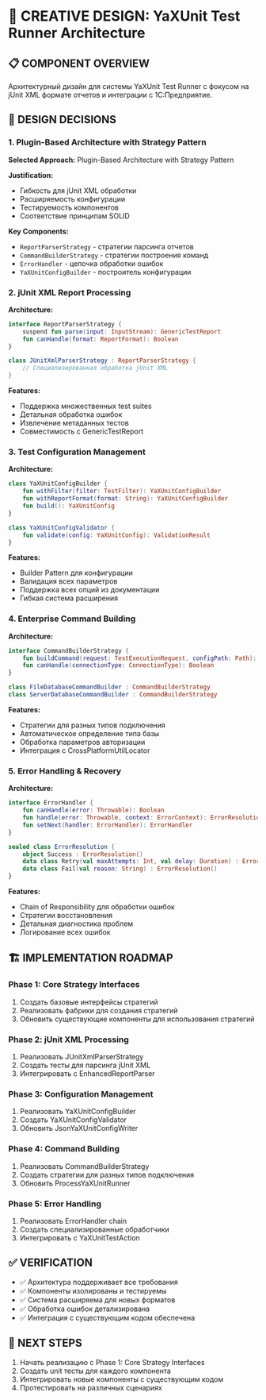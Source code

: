 # 🎨 CREATIVE DESIGN: YaXUnit Test Runner Architecture

## 📋 COMPONENT OVERVIEW
Архитектурный дизайн для системы YaXUnit Test Runner с фокусом на jUnit XML формате отчетов и интеграции с 1С:Предприятие.

## 🎯 DESIGN DECISIONS

### 1. Plugin-Based Architecture with Strategy Pattern

**Selected Approach:** Plugin-Based Architecture with Strategy Pattern

**Justification:**
- Гибкость для jUnit XML обработки
- Расширяемость конфигурации
- Тестируемость компонентов
- Соответствие принципам SOLID

**Key Components:**
- `ReportParserStrategy` - стратегии парсинга отчетов
- `CommandBuilderStrategy` - стратегии построения команд
- `ErrorHandler` - цепочка обработки ошибок
- `YaXUnitConfigBuilder` - построитель конфигурации

### 2. jUnit XML Report Processing

**Architecture:**
```kotlin
interface ReportParserStrategy {
    suspend fun parse(input: InputStream): GenericTestReport
    fun canHandle(format: ReportFormat): Boolean
}

class JUnitXmlParserStrategy : ReportParserStrategy {
    // Специализированная обработка jUnit XML
}
```

**Features:**
- Поддержка множественных test suites
- Детальная обработка ошибок
- Извлечение метаданных тестов
- Совместимость с GenericTestReport

### 3. Test Configuration Management

**Architecture:**
```kotlin
class YaXUnitConfigBuilder {
    fun withFilter(filter: TestFilter): YaXUnitConfigBuilder
    fun withReportFormat(format: String): YaXUnitConfigBuilder
    fun build(): YaXUnitConfig
}

class YaXUnitConfigValidator {
    fun validate(config: YaXUnitConfig): ValidationResult
}
```

**Features:**
- Builder Pattern для конфигурации
- Валидация всех параметров
- Поддержка всех опций из документации
- Гибкая система расширения

### 4. Enterprise Command Building

**Architecture:**
```kotlin
interface CommandBuilderStrategy {
    fun buildCommand(request: TestExecutionRequest, configPath: Path): List<String>
    fun canHandle(connectionType: ConnectionType): Boolean
}

class FileDatabaseCommandBuilder : CommandBuilderStrategy
class ServerDatabaseCommandBuilder : CommandBuilderStrategy
```

**Features:**
- Стратегии для разных типов подключения
- Автоматическое определение типа базы
- Обработка параметров авторизации
- Интеграция с CrossPlatformUtilLocator

### 5. Error Handling & Recovery

**Architecture:**
```kotlin
interface ErrorHandler {
    fun canHandle(error: Throwable): Boolean
    fun handle(error: Throwable, context: ErrorContext): ErrorResolution
    fun setNext(handler: ErrorHandler): ErrorHandler
}

sealed class ErrorResolution {
    object Success : ErrorResolution()
    data class Retry(val maxAttempts: Int, val delay: Duration) : ErrorResolution()
    data class Fail(val reason: String) : ErrorResolution()
}
```

**Features:**
- Chain of Responsibility для обработки ошибок
- Стратегии восстановления
- Детальная диагностика проблем
- Логирование всех ошибок

## 🏗️ IMPLEMENTATION ROADMAP

### Phase 1: Core Strategy Interfaces
1. Создать базовые интерфейсы стратегий
2. Реализовать фабрики для создания стратегий
3. Обновить существующие компоненты для использования стратегий

### Phase 2: jUnit XML Processing
1. Реализовать JUnitXmlParserStrategy
2. Создать тесты для парсинга jUnit XML
3. Интегрировать с EnhancedReportParser

### Phase 3: Configuration Management
1. Реализовать YaXUnitConfigBuilder
2. Создать YaXUnitConfigValidator
3. Обновить JsonYaXUnitConfigWriter

### Phase 4: Command Building
1. Реализовать CommandBuilderStrategy
2. Создать стратегии для разных типов подключения
3. Обновить ProcessYaXUnitRunner

### Phase 5: Error Handling
1. Реализовать ErrorHandler chain
2. Создать специализированные обработчики
3. Интегрировать с YaXUnitTestAction

## ✅ VERIFICATION

- ✅ Архитектура поддерживает все требования
- ✅ Компоненты изолированы и тестируемы
- ✅ Система расширяема для новых форматов
- ✅ Обработка ошибок детализирована
- ✅ Интеграция с существующим кодом обеспечена

## 📝 NEXT STEPS

1. Начать реализацию с Phase 1: Core Strategy Interfaces
2. Создать unit тесты для каждого компонента
3. Интегрировать новые компоненты с существующим кодом
4. Протестировать на различных сценариях
